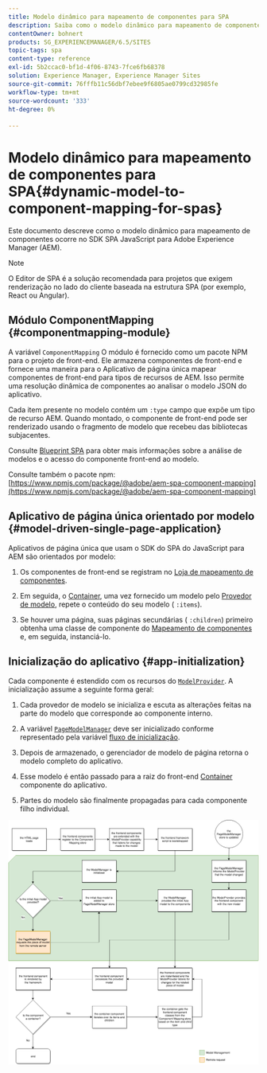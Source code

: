 ```yaml
---
title: Modelo dinâmico para mapeamento de componentes para SPA
description: Saiba como o modelo dinâmico para mapeamento de componentes ocorre no SDK SPA JavaScript para Adobe Experience Manager.
contentOwner: bohnert
products: SG_EXPERIENCEMANAGER/6.5/SITES
topic-tags: spa
content-type: reference
exl-id: 5b2ccac0-bf1d-4f06-8743-7fce6fb68378
solution: Experience Manager, Experience Manager Sites
source-git-commit: 76fffb11c56dbf7ebee9f6805ae0799cd32985fe
workflow-type: tm+mt
source-wordcount: '333'
ht-degree: 0%

---
```


# Modelo dinâmico para mapeamento de componentes para SPA{#dynamic-model-to-component-mapping-for-spas}

Este documento descreve como o modelo dinâmico para mapeamento de componentes ocorre no SDK SPA JavaScript para Adobe Experience Manager (AEM).

>[!NOTE]
>
>O Editor de SPA é a solução recomendada para projetos que exigem renderização no lado do cliente baseada na estrutura SPA (por exemplo, React ou Angular).

## Módulo ComponentMapping {#componentmapping-module}

A variável `ComponentMapping` O módulo é fornecido como um pacote NPM para o projeto de front-end. Ele armazena componentes de front-end e fornece uma maneira para o Aplicativo de página única mapear componentes de front-end para tipos de recursos de AEM. Isso permite uma resolução dinâmica de componentes ao analisar o modelo JSON do aplicativo.

Cada item presente no modelo contém um `:type` campo que expõe um tipo de recurso AEM. Quando montado, o componente de front-end pode ser renderizado usando o fragmento de modelo que recebeu das bibliotecas subjacentes.

Consulte [Blueprint SPA](/help/sites-developing/spa-blueprint.md) para obter mais informações sobre a análise de modelos e o acesso do componente front-end ao modelo.

Consulte também o pacote npm: [https://www.npmjs.com/package/@adobe/aem-spa-component-mapping](https://www.npmjs.com/package/@adobe/aem-spa-component-mapping)

## Aplicativo de página única orientado por modelo {#model-driven-single-page-application}

Aplicativos de página única que usam o SDK do SPA do JavaScript para AEM são orientados por modelo:

1. Os componentes de front-end se registram no [Loja de mapeamento de componentes](/help/sites-developing/spa-dynamic-model-to-component-mapping.md#componentmapping-module).
1. Em seguida, o [Container](/help/sites-developing/spa-blueprint.md#container), uma vez fornecido um modelo pelo [Provedor de modelo](/help/sites-developing/spa-blueprint.md#the-model-provider), repete o conteúdo do seu modelo ( `:items`).

1. Se houver uma página, suas páginas secundárias ( `:children`) primeiro obtenha uma classe de componente do [Mapeamento de componentes](/help/sites-developing/spa-blueprint.md#componentmapping) e, em seguida, instanciá-lo.

## Inicialização do aplicativo {#app-initialization}

Cada componente é estendido com os recursos do [`ModelProvider`](/help/sites-developing/spa-blueprint.md#the-model-provider). A inicialização assume a seguinte forma geral:

1. Cada provedor de modelo se inicializa e escuta as alterações feitas na parte do modelo que corresponde ao componente interno.
1. A variável [`PageModelManager`](/help/sites-developing/spa-blueprint.md#pagemodelmanager) deve ser inicializado conforme representado pela variável [fluxo de inicialização](/help/sites-developing/spa-blueprint.md).

1. Depois de armazenado, o gerenciador de modelo de página retorna o modelo completo do aplicativo.
1. Esse modelo é então passado para a raiz do front-end [Container](/help/sites-developing/spa-blueprint.md#container) componente do aplicativo.
1. Partes do modelo são finalmente propagadas para cada componente filho individual.

![app_model_initialization](assets/app_model_initialization.png)
